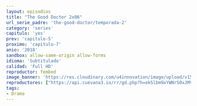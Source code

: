 ```yaml
---
layout: episodios
title: "The Good Doctor 2x06"
url_serie_padre: 'the-good-doctor/temporada-2'
category: 'series'
capitulo: 'yes'
prev: 'capitulo-5'
proximo: 'capitulo-7'
anio: '2018'
sandbox: allow-same-origin allow-forms
idioma: 'Subtitulado'
calidad: 'Full HD'
reproductor: fembed
image_banner: 'https://res.cloudinary.com/u4innovation/image/upload/v1560111093/goodd-dcotro-banner-min_tsja92.jpg'
reproductores: ["https://api.cuevana3.io/rr/gd.php?h=ek5lbm9xYWNrS0xJMVp5b21KREk0dFBLbjVkaHhkRGdrOG1jbnBpUnhhS1ZtSUZqbDZPbDVhZlBoR1JteHRIc3I2aXFkNk96eGRxOHNHZDNkcldYcUpHU3FadVkyUT09"]
tags:
- Drama
---
```













